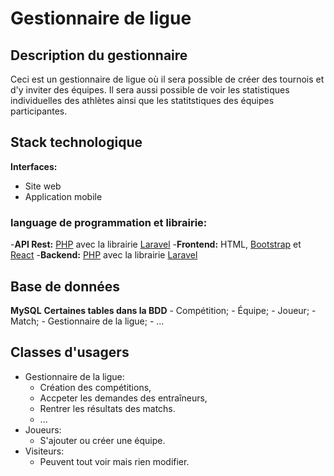 # Gestionnaire de ligue 

## Description du gestionnaire
Ceci est un gestionnaire de ligue où il sera possible de créer des tournois et d'y inviter des équipes. 
Il sera aussi possible de voir les statistiques individuelles des athlètes ainsi que les statitstiques des équipes participantes.

## Stack technologique
**Interfaces:**
  - Site web
  - Application mobile
### language de programmation et librairie:    
  -**API Rest:** [PHP](https://www.php.net/) avec la librairie [Laravel](https://laravel.com/)
  -**Frontend:** HTML, [Bootstrap](https://getbootstrap.com/) et [React](https://react.dev/)
  -**Backend:** [PHP](https://www.php.net/) avec la librairie [Laravel](https://laravel.com/)

## Base de données
**MySQL**
**Certaines tables dans la BDD**
    - Compétition;
    - Équipe;
    - Joueur;
    - Match;
    - Gestionnaire de la ligue;
    - ...

## Classes d'usagers
  - Gestionnaire de la ligue:
      - Création des compétitions,
      - Accpeter les demandes des entraîneurs,
      - Rentrer les résultats des matchs.
      - ...
  - Joueurs:
      - S'ajouter ou créer une équipe.
  - Visiteurs:
    - Peuvent tout voir mais rien modifier.
  
   
    




